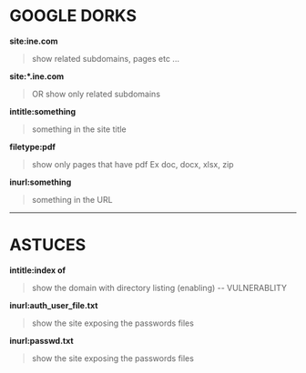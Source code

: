 # GOOGLE DORKS


**site:ine.com** 	
> show related subdomains, pages etc ...

**site:\*.ine.com** 	
> OR show only related subdomains 

**intitle:something** 
> something in the site title

**filetype:pdf**		
> show only pages that have pdf 	Ex doc, docx, xlsx, zip

**inurl:something** 	
> something in the URL

---------------------------------------------
# ASTUCES

**intitle:index of** 	
> show the domain with directory listing (enabling) -- VULNERABLITY

**inurl:auth_user_file.txt**		 
> show the site exposing the passwords files

**inurl:passwd.txt**
> show the site exposing the passwords files










